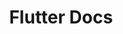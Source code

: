 ---
title: Flutter Docs
category: 637e58d4d9362512a6fd7451
slug: tiki-sdk-flutter-docs
hidden: false
order: 8
type: link
link_url: https://pub.dev/documentation/tiki_sdk_flutter/latest/
---